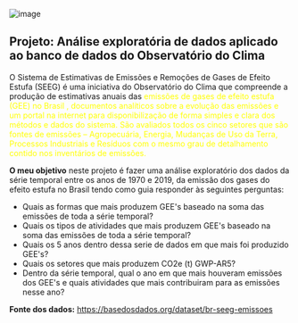 
![image](https://user-images.githubusercontent.com/101029639/166611585-772218bd-b7d3-4b92-97b6-80e925de9b64.png)

## <b>Projeto: Análise exploratória de dados aplicado ao banco de dados do Observatório do Clima</b>

O Sistema de Estimativas de Emissões e Remoções de Gases de Efeito Estufa (SEEG) é uma iniciativa do Observatório do Clima que compreende a produção de estimativas anuais das <span style='color:yellow'> emissões de gases de efeito estufa (GEE) no Brasil <spam>, documentos analíticos sobre a evolução das emissões e um portal na internet para disponibilização de forma simples e clara dos métodos e dados do sistema. São avaliados todos os cinco setores que são fontes de emissões – Agropecuária, Energia, Mudanças de Uso da Terra, Processos Industriais e Resíduos com o mesmo grau de detalhamento contido nos inventários de emissões.

<b>O meu objetivo</b> neste projeto é fazer uma análise exploratório dos dados da série temporal entre os anos de 1970 e 2019, da emissão dos gases do efeito estufa no Brasil tendo como guia responder às seguintes perguntas:
- Quais as formas que mais produzem GEE's baseado na soma das emissões de toda a série temporal?
- Quais os tipos de atividades que mais produzem GEE's baseado na soma das emissões de toda a série temporal?
- Quais os 5 anos dentro dessa serie de dados em que mais foi produzido GEE's?
- Quais os setores que mais produzem CO2e (t) GWP-AR5?
- Dentro da série temporal, qual o ano em que mais houveram emissões dos GEE's e quais atividades que mais contribuiram para as emissões nesse ano?

<b> Fonte dos dados:</b> https://basedosdados.org/dataset/br-seeg-emissoes
